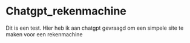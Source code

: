 # Chatgpt_rekenmachine
Dit is een test. Hier heb ik aan chatgpt gevraagd om een simpele site te maken voor een rekenmachine
